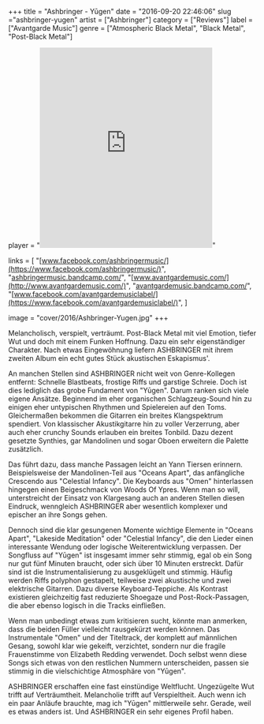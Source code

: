 +++
title = "Ashbringer - Yūgen"
date = "2016-09-20 22:46:06"
slug ="ashbringer-yugen"
artist = ["Ashbringer"]
category = ["Reviews"]
label = ["Avantgarde Music"]
genre = ["Atmospheric Black Metal", "Black Metal", "Post-Black Metal"]

player = "<iframe style='border: 0; width: 350px; height: 406px;' src='https://bandcamp.com/EmbeddedPlayer/album=1372695343/size=large/bgcol=333333/linkcol=ffffff/artwork=none/transparent=true/' seamless><a href='http://ashbringermusic.bandcamp.com/album/y-gen'>Yūgen by Ashbringer</a></iframe>"

links = [
    "[www.facebook.com/ashbringermusic/](https://www.facebook.com/ashbringermusic/)",
    "[ashbringermusic.bandcamp.com/](https://ashbringermusic.bandcamp.com/)",
    "[www.avantgardemusic.com/](http://www.avantgardemusic.com/)",
    "[avantgardemusic.bandcamp.com/](https://avantgardemusic.bandcamp.com/)",
    "[www.facebook.com/avantgardemusiclabel/](https://www.facebook.com/avantgardemusiclabel/)",
]

image = "cover/2016/Ashbringer-Yugen.jpg"
+++

Melancholisch, verspielt, verträumt. Post-Black Metal mit viel Emotion, tiefer Wut und doch mit einem Funken Hoffnung. Dazu ein sehr eigenständiger Charakter. Nach etwas Eingewöhnung liefern ASHBRINGER mit ihrem zweiten Album ein echt gutes Stück akustischen Eskapismus'.

An manchen Stellen sind ASHBRINGER nicht weit von Genre-Kollegen entfernt: Schnelle Blastbeats, frostige Riffs und garstige Schreie. Doch ist dies lediglich das grobe Fundament von "Yūgen". Darum ranken sich viele eigene Ansätze. Beginnend im eher organischen Schlagzeug-Sound hin zu einigen eher untypischen Rhythmen und Spielereien auf den Toms. Gleichermaßen bekommen die Gitarren ein breites Klangspektrum spendiert. Von klassischer Akustikgitarre hin zu voller Verzerrung, aber auch eher crunchy Sounds erlauben ein breites Tonbild. Dazu dezent gesetzte Synthies, gar Mandolinen und sogar Oboen erweitern die Palette zusätzlich.

Das führt dazu, dass manche Passagen leicht an Yann Tiersen erinnern. Beispielsweise der Mandolinen-Teil aus "Oceans Apart", das anfängliche Crescendo aus "Celestial Infancy". Die Keyboards aus "Omen" hinterlassen hingegen einen Beigeschmack von Woods Of Ypres. Wenn man so will, unterstreicht der Einsatz von Klargesang auch an anderen Stellen diesen Eindruck, wenngleich ASHBRINGER aber wesentlich komplexer und epischer an ihre Songs gehen.

Dennoch sind die klar gesungenen Momente wichtige Elemente in "Oceans Apart", "Lakeside Meditation" oder "Celestial Infancy", die den Lieder einen interessante Wendung oder logische Weiterentwicklung verpassen.
Der Songfluss auf "Yūgen" ist insgesamt immer sehr stimmig, egal ob ein Song nur gut fünf Minuten braucht, oder sich über 10 Minuten erstreckt. Dafür sind ist die Instrumentalisierung zu ausgeklügelt und stimmig. Häufig werden Riffs polyphon gestapelt, teilweise zwei akustische und zwei elektrische Gitarren. Dazu diverse Keyboard-Teppiche. Als Kontrast existieren gleichzeitig fast reduzierte Shoegaze und Post-Rock-Passagen, die aber ebenso logisch in die Tracks einfließen.

Wenn man unbedingt etwas zum kritisieren sucht, könnte man anmerken, dass die beiden Füller vielleicht rausgekürzt werden können. Das Instrumentale "Omen" und der Titeltrack, der komplett auf männlichen Gesang, sowohl klar wie gekeift, verzichtet, sondern nur die fragile Frauenstimme von Elizabeth Redding  verwendet. Doch selbst wenn diese Songs sich etwas von den restlichen Nummern unterscheiden, passen sie stimmig in die vielschichtige Atmosphäre von "Yūgen".

ASHBRINGER erschaffen eine fast einstündige Weltflucht. Ungezügelte Wut trifft auf Verträumtheit. Melancholie trifft auf Verspieltheit. Auch wenn ich ein paar Anläufe brauchte, mag ich "Yūgen" mittlerweile sehr. Gerade, weil es etwas anders ist. Und ASHBRINGER ein sehr eigenes Profil haben.
